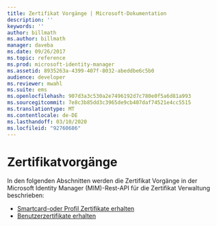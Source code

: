```yaml
---
title: Zertifikat Vorgänge | Microsoft-Dokumentation
description: ''
keywords: ''
author: billmath
ms.author: billmath
manager: daveba
ms.date: 09/26/2017
ms.topic: reference
ms.prod: microsoft-identity-manager
ms.assetid: 8935263a-4399-407f-8032-abeddbe6c5b0
audience: developer
ms.reviewer: mwahl
ms.suite: ems
ms.openlocfilehash: 907d3a3c530a2e7496192d7c780e0f5a6d81a993
ms.sourcegitcommit: 7e8c3b85dd3c3965de9cb407daf74521e4cc5515
ms.translationtype: MT
ms.contentlocale: de-DE
ms.lasthandoff: 03/10/2020
ms.locfileid: "92760686"
---
```

# <a name="certificate-operations"></a>Zertifikatvorgänge
In den folgenden Abschnitten werden die Zertifikat Vorgänge in der Microsoft Identity Manager (MIM)-Rest-API für die Zertifikat Verwaltung beschrieben:

- [Smartcard-oder Profil Zertifikate erhalten](get-smartcard-profile-certificates.md)
- [Benutzerzertifikate erhalten](get-user-certificates.md)
